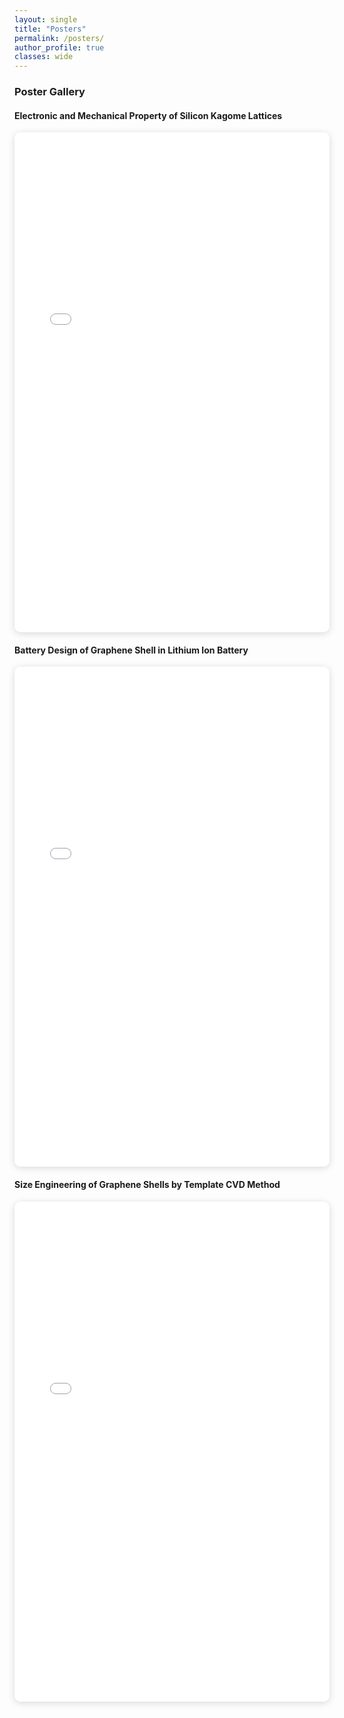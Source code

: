 ```yaml
---
layout: single
title: "Posters"
permalink: /posters/
author_profile: true
classes: wide
---
```


### Poster Gallery

<div class="poster-gallery">

#### Electronic and Mechanical Property of Silicon Kagome Lattices
<iframe src="/files/Solid_state.pdf" width="100%" height="800px" style="border:none;box-shadow:0 2px 12px rgba(0,0,0,0.15);border-radius:10px;"></iframe>

#### Battery Design of Graphene Shell in Lithium Ion Battery
<iframe src="/files/Li_ion_1.pdf" width="100%" height="800px" style="border:none;box-shadow:0 2px 12px rgba(0,0,0,0.15);border-radius:10px;"></iframe>

#### Size Engineering of Graphene Shells by Template CVD Method
<iframe src="/files/Li_ion_2.pdf" width="100%" height="800px" style="border:none;box-shadow:0 2px 12px rgba(0,0,0,0.15);border-radius:10px;"></iframe>

</div>



